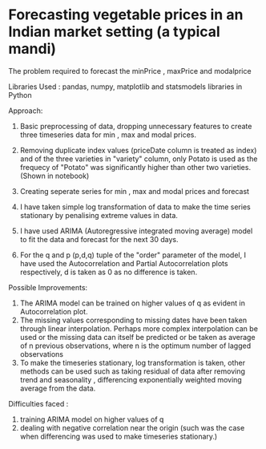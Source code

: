 # Forecasting vegetable prices in an Indian market setting (a typical mandi)
The problem required to forecast the minPrice , maxPrice and modalprice

Libraries Used : pandas, numpy, matplotlib and statsmodels libraries in Python 

Approach:

1. Basic preprocessing of data, dropping unnecessary features to create three timeseries data for min , max and modal prices.

2. Removing duplicate index values (priceDate column is treated as index) and of the three varieties in "variety" column, only Potato is 
   used as the frequecy of "Potato" was significantly higher than other two varieties. (Shown in notebook)

3. Creating seperate series for min , max and modal prices and forecast

4. I have taken simple log transformation of data to make the time series stationary by penalising extreme values in data.

5. I have used ARIMA (Autoregressive integrated moving average) model to fit the data and forecast for the next 30 days.

6. For the q and p (p,d,q) tuple of the "order" parameter of the model, I have used the Autocorrelation and Partial Autocorrelation plots 
   respectively, d is taken as 0 as no difference is taken.

Possible Improvements:

1. The ARIMA model can be trained on higher values of q as evident in Autocorrelation plot.
2. The missing values corresponding to missing dates have been taken through linear interpolation. Perhaps more complex interpolation
   can be used or the missing data can itself be predicted or be taken as average of n previous observations, where n is the optimum
   number of lagged observations
3. To make the timeseries stationary, log transformation is taken, other methods can be used such as taking residual of data after
   removing trend and seasonality , differencing exponentially weighted moving average from the data.

Difficulties faced :
1. training ARIMA model on higher values of q
2. dealing with negative correlation near the origin (such was the case when differencing was used to make timeseries stationary.)   
     
